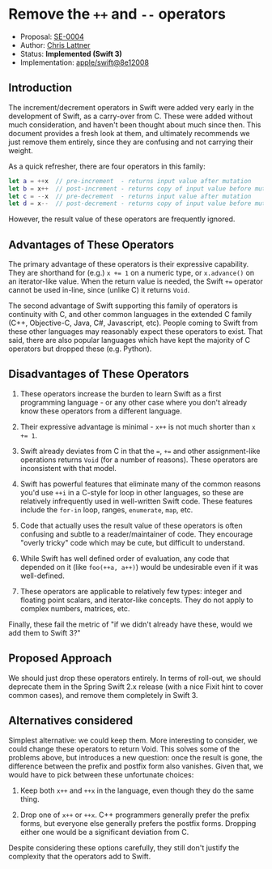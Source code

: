 # Remove the `++` and `--` operators

* Proposal: [SE-0004](0004-remove-pre-post-inc-decrement.md)
* Author: [Chris Lattner](https://github.com/lattner)
* Status: **Implemented (Swift 3)**
* Implementation: [apple/swift@8e12008](https://github.com/apple/swift/commit/8e12008d2b34a605f8766310f53d5668f3d50955)

## Introduction

The increment/decrement operators in Swift were added very early in the
development of Swift, as a carry-over from C.  These were added without much
consideration, and haven't been thought about much since then.  This document
provides a fresh look at them, and ultimately recommends we just remove them
entirely, since they are confusing and not carrying their weight.

As a quick refresher, there are four operators in this family:

```swift
let a = ++x  // pre-increment  - returns input value after mutation
let b = x++  // post-increment - returns copy of input value before mutation
let c = --x  // pre-decrement  - returns input value after mutation
let d = x--  // post-decrement - returns copy of input value before mutation
```

However, the result value of these operators are frequently ignored.


## Advantages of These Operators

The primary advantage of these operators is their expressive capability.  They
are shorthand for (e.g.) `x += 1` on a numeric type, or `x.advance()` on an
iterator-like value.  When the return value is needed, the Swift `+=` operator
cannot be used in-line, since (unlike C) it returns `Void`.

The second advantage of Swift supporting this family of operators is continuity
with C, and other common languages in the extended C family (C++, Objective-C, 
Java, C#, Javascript, etc).  People coming to Swift from these other languages
may reasonably expect these operators to exist.  That said, there are also
popular languages which have kept the majority of C operators but dropped these
(e.g. Python).


## Disadvantages of These Operators

1. These operators increase the burden to learn Swift as a first programming
language - or any other case where you don't already know these operators from a
different language.

2. Their expressive advantage is minimal - `x++` is not much shorter
than `x += 1`.

3. Swift already deviates from C in that the `=`, `+=` and other assignment-like
operations returns `Void` (for a number of reasons).  These operators are
inconsistent with that model.

4. Swift has powerful features that eliminate many of the common reasons you'd
use `++i` in a C-style for loop in other languages, so these are relatively
infrequently used in well-written Swift code.  These features include
the `for-in` loop, ranges, `enumerate`, `map`, etc.

5. Code that actually uses the result value of these operators is often
confusing and subtle to a reader/maintainer of code.  They encourage "overly
tricky" code which may be cute, but difficult to understand.

6. While Swift has well defined order of evaluation, any code that depended on
it (like `foo(++a, a++)`) would be undesirable even if it was well-defined.

7. These operators are applicable to relatively few types: integer and floating
point scalars, and iterator-like concepts. They do not apply to complex numbers,
matrices, etc.  

Finally, these fail the metric of "if we didn't already have these, would we add
them to Swift 3?"


## Proposed Approach

We should just drop these operators entirely.  In terms of roll-out, we should
deprecate them in the Spring Swift 2.x release (with a nice Fixit hint to cover
common cases), and remove them completely in Swift 3.


## Alternatives considered

Simplest alternative: we could keep them. More interesting to consider, we could
change these operators to return Void.  This solves some of the problems above,
but introduces a new question: once the result is gone, the difference between
the prefix and postfix form also vanishes.  Given that, we would have to pick 
between these unfortunate choices:

1) Keep both `x++` and `++x` in the language, even though they do the same
thing.

2) Drop one of `x++` or `++x`.  C++ programmers generally prefer the prefix
forms, but everyone else generally prefers the postfix forms.  Dropping either
one would be a significant deviation from C.

Despite considering these options carefully, they still don't justify the
complexity that the operators add to Swift.

